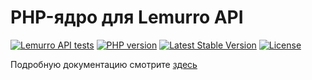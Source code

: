 # PHP-ядро для Lemurro API

[![Lemurro API tests](https://github.com/Lemurro/api-core/workflows/API%20tests/badge.svg?branch=master)](https://github.com/Lemurro/api-core/actions?query=workflow%3A"API+tests")
[![PHP version](https://img.shields.io/packagist/php-v/Lemurro/api-core.svg)](https://packagist.org/packages/Lemurro/api-core)
[![Latest Stable Version](https://img.shields.io/packagist/v/Lemurro/api-core.svg)](https://packagist.org/packages/Lemurro/api-core)
[![License](https://img.shields.io/github/license/Lemurro/api-core.svg)](https://github.com/Lemurro/api-core)

Подробную документацию смотрите [здесь](https://lemurro.github.io/docs)
